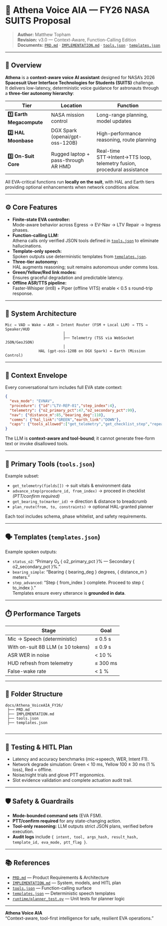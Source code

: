 # 🚀 Athena Voice AIA — FY26 NASA SUITS Proposal

> **Author:** Matthew Topham  
> **Revision:** v3.0 — Context-Aware, Function-Calling Edition  
> **Documents:** [`PRD.md`](./PRD.md) · [`IMPLEMENTATION.md`](./IMPLEMENTATION.md) · [`tools.json`](./tools.json) · [`templates.json`](./templates.json)

---

## 🧠 Overview
**Athena** is a **context-aware voice AI assistant** designed for NASA’s 2026 **Spacesuit User Interface Technologies for Students (SUITS)** challenge.  
It delivers low-latency, deterministic voice guidance for astronauts through a **three-tier autonomy hierarchy**:

| Tier | Location | Function |
|------|-----------|-----------|
| **1️⃣ Earth Megacompute** | NASA mission control | Long-range planning, model updates |
| **2️⃣ HAL Moonbase** | DGX Spark (openai/gpt-oss-120B) | High-performance reasoning, route planning |
| **3️⃣ On-Suit Core** | Rugged laptop + pass-through AR HMD | Real-time STT→Intent→TTS loop, telemetry fusion, procedural assistance |

All EVA-critical functions run **locally on the suit**, with HAL and Earth tiers providing optional enhancements when network conditions allow.

---

## ⚙️ Core Features
- **Finite-state EVA controller:**  
  Mode-aware behavior across Egress → EV-Nav → LTV Repair → Ingress phases.
- **Function-calling LLM:**  
  Athena calls only verified JSON tools defined in [`tools.json`](./tools.json) to eliminate hallucinations.
- **Template-only speech:**  
  Spoken outputs use deterministic templates from [`templates.json`](./templates.json).
- **Three-tier autonomy:**  
  HAL augments reasoning; suit remains autonomous under comms loss.
- **Green/Yellow/Red link modes:**  
  Ensures graceful degradation and predictable latency.
- **Offline ASR/TTS pipeline:**  
  Faster-Whisper (int8) + Piper (offline VITS) enable < 0.5 s round-trip response.

---

## 🧩 System Architecture
```
Mic → VAD → Wake → ASR → Intent Router (FSM + Local LLM) → TTS → Speaker/HUD
                          │
                          ├── Telemetry (TSS via WebSocket JSON/GeoJSON)
                          │
               HAL (gpt-oss-120B on DGX Spark) ↔ Earth (Mission Control)
```

---

## 📡 Context Envelope
Every conversational turn includes full EVA state context:
```json
{
  "eva_mode": "EVNAV",
  "procedure": {"id":"LTV-REP-01","step_index":4},
  "telemetry": {"o2_primary_pct":47,"o2_secondary_pct":99},
  "nav": {"distance_m":85,"bearing_deg":110},
  "comms": {"hal_link":"GREEN","earth_link":"DOWN"},
  "caps": {"tools_allowed":["get_telemetry","get_checklist_step","repeat_step","get_bearing_to","say"]}
}
```
The LLM is **context-aware and tool-bound**; it cannot generate free-form text or invoke disallowed tools.

---

## 🧰 Primary Tools (`tools.json`)
Example subset:  
- `get_telemetry(fields[])` → suit vitals & environment data  
- `advance_step(procedure_id, from_index)` → proceed in checklist *(PTT/confirm required)*  
- `get_bearing_to(marker_id)` → direction & distance to breadcrumb  
- `plan_route(from, to, constraints)` → optional HAL-granted planner

Each tool includes schema, phase whitelist, and safety requirements.

---

## 🗣️ Templates (`templates.json`)
Example spoken outputs:
- `status_o2`: “Primary O₂ { o2_primary_pct }% — Secondary { o2_secondary_pct }%.”  
- `bearing_simple`: “Bearing { bearing_deg } degrees, { distance_m } meters.”  
- `step_advanced`: “Step { from_index } complete. Proceed to step { to_index }.”  
Templates ensure every utterance is **grounded in data**.

---

## ⏱️ Performance Targets
| Stage | Goal |
|-------|------|
| Mic → Speech (deterministic) | ≤ 0.5 s |
| With on-suit 8B LLM (≤ 10 tokens) | ≤ 0.9 s |
| ASR WER in noise | < 10 % |
| HUD refresh from telemetry | ≤ 300 ms |
| False-wake rate | < 1 % |

---

## 🧩 Folder Structure
```
docs/Athena_VoiceAIA_FY26/
 ├── PRD.md
 ├── IMPLEMENTATION.md
 ├── tools.json
 ├── templates.json
 
```

---

## 🧪 Testing & HITL Plan
- Latency and accuracy benchmarks (mic→speech, WER, Intent F1).  
- Network degrade simulation: Green < 10 ms, Yellow 100 ± 30 ms (1 % loss), Red = offline.  
- Noise/night trials and glove PTT ergonomics.  
- Slot evidence validation and complete actuation audit trail.

---

## 🛡️ Safety & Guardrails
- **Mode-bounded command sets** (EVA FSM).  
- **PTT/confirm required** for any state-changing action.  
- **Tool-only reasoning:** LLM outputs strict JSON plans, verified before execution.  
- **Audit logs** include `{ intent, tool, args_hash, result_hash, template_id, eva_mode, ptt_flag }`.

---

## 📚 References
- [`PRD.md`](./PRD.md) — Product Requirements & Architecture  
- [`IMPLEMENTATION.md`](./IMPLEMENTATION.md) — System, models, and HITL plan  
- [`tools.json`](./tools.json) — Function-calling surface  
- [`templates.json`](./templates.json) — Deterministic speech templates  
- [`runtime/planner_test.py`](../runtime/planner_test.py) — Unit tests for planner logic

---

**Athena Voice AIA**  
“Context-aware, tool-first intelligence for safe, resilient EVA operations.”
